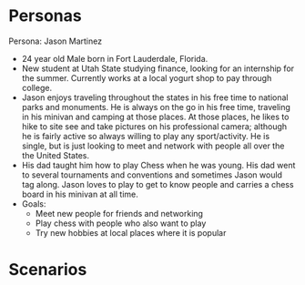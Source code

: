 # Personas
Persona: Jason Martinez

* 24 year old Male born in Fort Lauderdale, Florida.
* New student at Utah State studying finance, looking for an internship for the summer. Currently works at a local yogurt shop to pay through college.
* Jason enjoys traveling throughout the states in his free time to national parks and monuments. He is always on the go in his free time, traveling in his minivan and camping at those places. At those places, he likes to hike to site see and take pictures on his professional camera; although he is fairly active so always willing to play any sport/activity. He is single, but is just looking to meet and network with people all over the the United States.
* His dad taught him how to play Chess when he was young. His dad went to several tournaments and conventions and sometimes Jason would tag along. Jason loves to play to get to know people and carries a chess board in his minivan at all time.
* Goals:
  * Meet new people for friends and networking
  * Play chess with people who also want to play
  * Try new hobbies at local places where it is popular



# Scenarios
